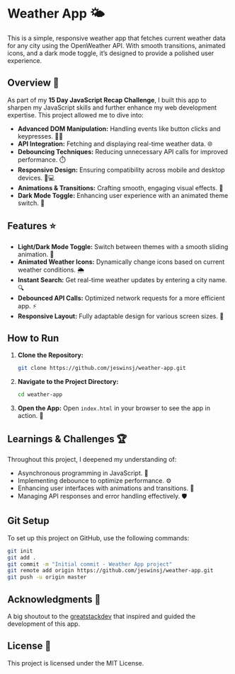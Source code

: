 # Weather App 🌤️

This is a simple, responsive weather app that fetches current weather data for any city using the OpenWeather API. With smooth transitions, animated icons, and a dark mode toggle, it’s designed to provide a polished user experience.

## Overview 🚀

As part of my **15 Day JavaScript Recap Challenge**, I built this app to sharpen my JavaScript skills and further enhance my web development expertise. This project allowed me to dive into:

- **Advanced DOM Manipulation:** Handling events like button clicks and keypresses. 👨‍💻
- **API Integration:** Fetching and displaying real-time weather data. 🌐
- **Debouncing Techniques:** Reducing unnecessary API calls for improved performance. ⏱️
- **Responsive Design:** Ensuring compatibility across mobile and desktop devices. 📱💻
- **Animations & Transitions:** Crafting smooth, engaging visual effects. 🎨
- **Dark Mode Toggle:** Enhancing user experience with an animated theme switch. 🌙

## Features ⭐

- **Light/Dark Mode Toggle:** Switch between themes with a smooth sliding animation. 🔄
- **Animated Weather Icons:** Dynamically change icons based on current weather conditions. 🌦️
- **Instant Search:** Get real-time weather updates by entering a city name. 🔍
- **Debounced API Calls:** Optimized network requests for a more efficient app. ⚡
- **Responsive Layout:** Fully adaptable design for various screen sizes. 📏

## How to Run

1. **Clone the Repository:**
   ```bash
   git clone https://github.com/jeswinsj/weather-app.git
   ```
2. **Navigate to the Project Directory:**
   ```bash
   cd weather-app
   ```
3. **Open the App:**
   Open `index.html` in your browser to see the app in action. 🚀

## Learnings & Challenges 🏆

Throughout this project, I deepened my understanding of:

- Asynchronous programming in JavaScript. 🔄
- Implementing debounce to optimize performance. ⚙️
- Enhancing user interfaces with animations and transitions. 🎥
- Managing API responses and error handling effectively. 🛡️

## Git Setup

To set up this project on GitHub, use the following commands:

```bash
git init
git add .
git commit -m "Initial commit - Weather App project"
git remote add origin https://github.com/jeswinsj/weather-app.git
git push -u origin master
```

## Acknowledgments 🙏

A big shoutout to the [greatstackdev](https://www.youtube.com/@GreatStackDev) that inspired and guided the development of this app.

## License 📜

This project is licensed under the MIT License.
